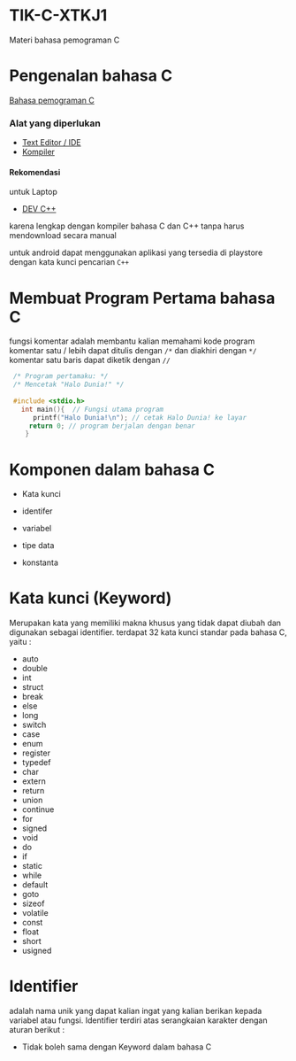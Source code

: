 # TIK-C-XTKJ1
Materi bahasa pemograman C

# Pengenalan bahasa C
  <a href="https://id.m.wikipedia.org/wiki/C_(bahasa_pemrograman)">Bahasa pemograman C</a>
  ### Alat yang diperlukan
  
  - <a href="https://id.m.wikipedia.org/wiki/Penyunting_teks">Text Editor / IDE</a>
  - <a href="https://id.m.wikipedia.org/wiki/Kompilator">Kompiler</a>

  #### Rekomendasi 
   
   untuk Laptop
   
   - <a href="https://www.bloodshed.net/">DEV C++</a>
       
  karena lengkap dengan kompiler bahasa C dan C++ tanpa harus mendownload secara manual
  
  untuk android dapat menggunakan aplikasi yang tersedia di playstore dengan kata kunci pencarian ``C++``
# Membuat Program Pertama bahasa C
  fungsi komentar adalah membantu kalian memahami kode program
  komentar satu / lebih dapat ditulis dengan ``/*`` dan diakhiri dengan ``*/``
  komentar satu baris dapat diketik dengan ``//``
  ```c
   /* Program pertamaku: */
   /* Mencetak "Halo Dunia!" */
   
   #include <stdio.h>
     int main(){  // Fungsi utama program
        printf("Halo Dunia!\n"); // cetak Halo Dunia! ke layar
       return 0; // program berjalan dengan benar
      }
   ```
   # Komponen dalam bahasa C


   - Kata kunci

   - identifer

   - variabel

   - tipe data

   - konstanta

   # Kata kunci (Keyword)


 Merupakan kata yang memiliki makna khusus yang tidak dapat diubah dan digunakan sebagai identifier.
 terdapat 32 kata kunci standar pada bahasa C, yaitu :
  
   
 - auto
 - double
- int
- struct
- break
- else
- long
- switch
- case
- enum
- register
- typedef
- char
- extern
- return
- union
- continue
- for
- signed
- void
- do
- if
- static
- while
- default
- goto
- sizeof
- volatile
- const
- float
- short
- usigned


# Identifier

adalah nama unik yang dapat kalian ingat yang kalian berikan kepada variabel atau fungsi.
Identifier terdiri atas serangkaian karakter dengan aturan berikut :

- Tidak boleh sama dengan Keyword dalam bahasa C
